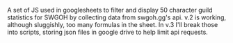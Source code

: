 A set of JS used in googlesheets to filter and display 50 character guild statistics for SWGOH by collecting data from swgoh.gg's api. v.2 is working, although sluggishly, too many formulas in the sheet. In v.3 I'll break those into scripts, storing json files in google drive to help limit api requests.
